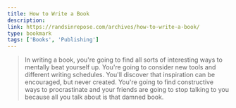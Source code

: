 ```yaml
---
title: How to Write a Book
description:
link: https://randsinrepose.com/archives/how-to-write-a-book/
type: bookmark
tags: ['Books', 'Publishing']
---
```


> In writing a book, you're going to find all sorts of interesting ways to mentally beat yourself up. You're going to consider new tools and different writing schedules. You'll discover that inspiration can be encouraged, but never created. You're going to find constructive ways to procrastinate and your friends are going to stop talking to you because all you talk about is that damned book.

